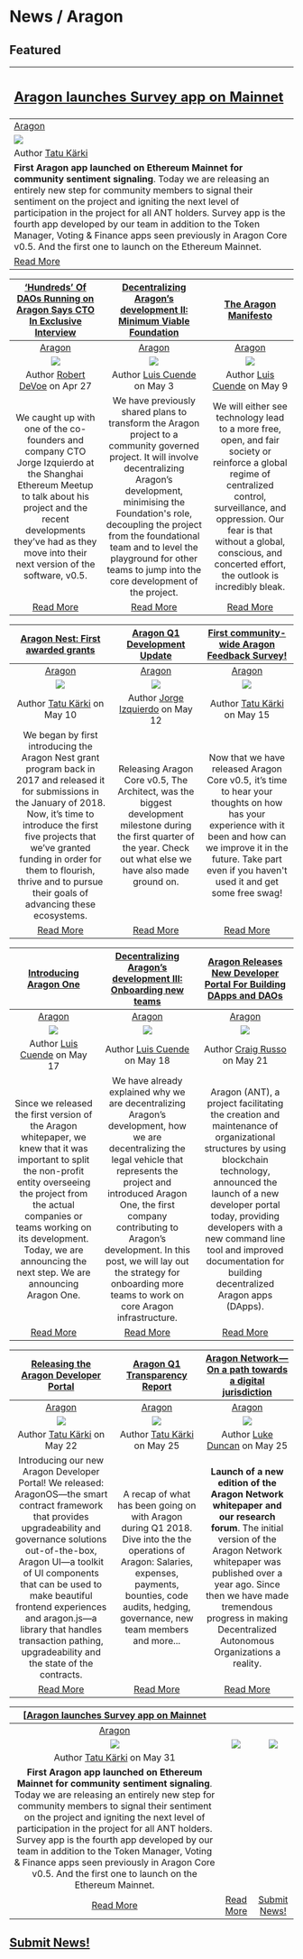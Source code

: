 # News / Aragon

## **Featured**

[<h2>Aragon launches Survey app on Mainnet</h2>](https://blog.aragon.one/aragon-launches-survey-app-on-mainnet-ed5eefeb66f5) |
:-----------|
[Aragon](aragon.md) |
[<img src=https://cdn-images-1.medium.com/max/2000/1*o7yRBPfaXV7lGQRbQ5eXmQ.jpeg>](https://blog.aragon.one/aragon-launches-survey-app-on-mainnet-ed5eefeb66f5) |
Author [Tatu Kärki](https://blog.aragon.one/@Smokyish) |
**First Aragon app launched on Ethereum Mainnet for community sentiment signaling**. Today we are releasing an entirely new step for community members to signal their sentiment on the project and igniting the next level of participation in the project for all ANT holders. Survey app is the fourth app developed by our team in addition to the Token Manager, Voting & Finance apps seen previously in Aragon Core v0.5. And the first one to launch on the Ethereum Mainnet. |
[Read More](https://blog.aragon.one/aragon-launches-survey-app-on-mainnet-ed5eefeb66f5) |

|[‘Hundreds’ Of DAOs Running on Aragon Says CTO In Exclusive Interview](https://bitsonline.com/aragon-daos-interview/)|[Decentralizing Aragon’s development II: Minimum Viable Foundation](https://blog.aragon.one/decentralizing-aragons-development-ii-minimum-viable-foundation-8ec1f9a13ebc)| [The Aragon Manifesto](https://blog.aragon.one/the-aragon-manifesto-4a21212eac03)|
:-----------:|:-----------:|:-----------:
|[Aragon](aragon.md)|[Aragon](aragon.md)|[Aragon](aragon.md)
|[<img src=https://cdn-images-1.medium.com/max/1200/1*Bp8k99cBLXYHL0vILo15wA.jpeg>](https://bitsonline.com/aragon-daos-interview/)|[<img src=https://cdn-images-1.medium.com/max/2000/1*W1MI5L6qr4I3aW_yifhwcg.jpeg>](https://blog.aragon.one/decentralizing-aragons-development-ii-minimum-viable-foundation-8ec1f9a13ebc)|[<img src=https://cdn-images-1.medium.com/max/2000/1*FAVJ6a4k9swHZcPg16Ttvw.jpeg>](https://blog.aragon.one/the-aragon-manifesto-4a21212eac03)
|Author [Robert DeVoe](https://bitsonline.com/author/robert-devoe/) on Apr 27|Author [Luis Cuende](https://blog.aragon.one/@lic) on May 3|Author [Luis Cuende](https://blog.aragon.one/@lic) on May 9|
|We caught up with one of the co-founders and company CTO Jorge Izquierdo at the Shanghai Ethereum Meetup to talk about his project and the recent developments they’ve had as they move into their next version of the software, v0.5.|We have previously shared plans to transform the Aragon project to a community governed project. It will involve decentralizing Aragon’s development, minimising the Foundation's role, decoupling the project from the foundational team and to level the playground for other teams to jump into the core development of the project.|We will either see technology lead to a more free, open, and fair society or reinforce a global regime of centralized control, surveillance, and oppression. Our fear is that without a global, conscious, and concerted effort, the outlook is incredibly bleak.|
|[Read More](https://bitsonline.com/aragon-daos-interview/)|[Read More](https://blog.aragon.one/decentralizing-aragons-development-ii-minimum-viable-foundation-8ec1f9a13ebc)|[Read More](https://blog.aragon.one/the-aragon-manifesto-4a21212eac03)|

|[Aragon Nest: First awarded grants](https://blog.aragon.one/aragon-nest-first-awarded-grants-29a2f3aa8d4a)|[Aragon Q1 Development Update](https://blog.aragon.one/aragon-q1-development-update-b5525e9477c4)| [First community-wide Aragon Feedback Survey!](https://blog.aragon.one/first-community-wide-aragon-feedback-survey-132df9547fbc)|
:-----------:|:-----------:|:-----------:
|[Aragon](aragon.md)|[Aragon](aragon.md)|[Aragon](aragon.md)
|[<img src=https://cdn-images-1.medium.com/max/2000/1*GbgLWIFc-X4GcjcxKK3UcQ.jpeg>](https://blog.aragon.one/aragon-nest-first-awarded-grants-29a2f3aa8d4a)|[<img src=https://cdn-images-1.medium.com/max/800/1*NEK-AZPZ9AwaGh7ot3UNoQ.png>](https://blog.aragon.one/aragon-q1-development-update-b5525e9477c4)|[<img src=https://cdn-images-1.medium.com/max/2000/1*vVLpdbbBdi6vj0kFY5FSiw.jpeg>](https://blog.aragon.one/first-community-wide-aragon-feedback-survey-132df9547fbc)
|Author [Tatu Kärki](https://blog.aragon.one/@Smokyish) on May 10|Author [Jorge Izquierdo](https://blog.aragon.one/@izqui9) on May 12|Author [Tatu Kärki](https://blog.aragon.one/@Smokyish) on May 15|
|We began by first introducing the Aragon Nest grant program back in  2017 and released it for submissions in the January of 2018. Now, it’s time to introduce the first five projects that we’ve granted funding in order for them to flourish, thrive and to pursue their goals of advancing these ecosystems.|Releasing Aragon Core v0.5, The Architect, was the biggest development milestone during the first quarter of the year. Check out what else we have also made ground on. |Now that we have released Aragon Core v0.5,  it’s time to hear your thoughts on how has your experience with it been and how can we improve it in the future. Take part even if you haven't used it and get some free swag!|
|[Read More](https://blog.aragon.one/aragon-nest-first-awarded-grants-29a2f3aa8d4a)|[Read More](https://blog.aragon.one/aragon-q1-development-update-b5525e9477c4)|[Read More](https://blog.aragon.one/first-community-wide-aragon-feedback-survey-132df9547fbc)|

|[Introducing Aragon One](https://blog.aragon.one/introducing-aragon-one-b14dd804c5ce)|[Decentralizing Aragon’s development III: Onboarding new teams](https://blog.aragon.one/decentralizing-aragons-development-iii-onboarding-new-teams-32786cb805a5)| [Aragon Releases New Developer Portal For Building DApps and DAOs](https://sludgefeed.com/aragon-releases-new-developer-portal-for-building-dapps-and-daos/)|
:-----------:|:-----------:|:-----------:
|[Aragon](aragon.md)|[Aragon](aragon.md)|[Aragon](aragon.md)
|[<img src=https://cdn-images-1.medium.com/max/2000/1*PPdfJNy3uNaegc7QYqTk2w.png>](https://blog.aragon.one/introducing-aragon-one-b14dd804c5ce)|[<img src=https://cdn-images-1.medium.com/max/1000/1*FlHb4MYFi9eyxPOvwHTm8Q.png>](https://blog.aragon.one/decentralizing-aragons-development-iii-onboarding-new-teams-32786cb805a5)|[<img src=https://sludgefeed.com/wp-content/uploads/2018/05/Aragon-696x391.png>](https://sludgefeed.com/aragon-releases-new-developer-portal-for-building-dapps-and-daos/)
|Author [Luis Cuende](https://blog.aragon.one/@lic) on May 17|Author [Luis Cuende](https://blog.aragon.one/@lic) on May 18|Author [Craig Russo](https://sludgefeed.com/author/craig-russo/) on May 21|
|Since we released the first version of the Aragon whitepaper, we knew that it was important to split the non-profit entity overseeing the project from the actual companies or teams working on its development. Today, we are announcing the next step. We are announcing Aragon One.|We have already explained why we are decentralizing Aragon’s development, how we are decentralizing the legal vehicle that represents the project and introduced Aragon One, the first company contributing to Aragon’s development. In this post, we will lay out the strategy for onboarding more teams to work on core Aragon infrastructure.|Aragon (ANT), a project facilitating the creation and maintenance of organizational structures by using blockchain technology, announced the launch of a new developer portal today, providing developers with a new command line tool and improved documentation for building decentralized Aragon apps (DApps).|
|[Read More](https://blog.aragon.one/introducing-aragon-one-b14dd804c5ce)|[Read More](https://blog.aragon.one/decentralizing-aragons-development-iii-onboarding-new-teams-32786cb805a5)|[Read More](https://sludgefeed.com/aragon-releases-new-developer-portal-for-building-dapps-and-daos/)|

|[Releasing the Aragon Developer Portal](https://blog.aragon.one/releasing-the-aragon-developer-portal-237a8dbc8a48)|[Aragon Q1 Transparency Report](https://blog.aragon.one/aragon-q1-transparency-report-5ba9fc435ca6)| [Aragon Network — On a path towards a digital jurisdiction](https://blog.aragon.one/aragon-network-on-a-path-towards-a-digital-jurisdiction-752ccf4b9d5c) |
:-----------:|:-----------:|:-----------:
|[Aragon](aragon.md)|[Aragon](aragon.md)|[Aragon](aragon.md)
|[<img src=https://cdn-images-1.medium.com/max/1000/1*WYO3BdrpJRwiXneQjpnUSw.png>](https://blog.aragon.one/releasing-the-aragon-developer-portal-237a8dbc8a48)|[<img src=https://cdn-images-1.medium.com/max/2000/1*kf82hL_SYgGPwWXk8_6xNA.jpeg>](https://blog.aragon.one/aragon-q1-transparency-report-5ba9fc435ca6)|[<img src=https://cdn-images-1.medium.com/max/2000/1*yNk4bvKU5Wmfrtx5t22R-Q.png>](https://blog.aragon.one/aragon-network-on-a-path-towards-a-digital-jurisdiction-752ccf4b9d5c)|
|Author [Tatu Kärki](https://blog.aragon.one/@Smokyish) on May 22|Author [Tatu Kärki](https://blog.aragon.one/@Smokyish) on May 25| Author [Luke Duncan](https://blog.aragon.one/@lkngtn) on May 25|
|Introducing our new Aragon Developer Portal! We released: AragonOS—the smart contract framework that provides upgradeability and governance solutions out-of-the-box, Aragon UI—a toolkit of UI components that can be used to make beautiful frontend experiences and aragon.js—a library that handles transaction pathing, upgradeability and the state of the contracts.|A recap of what has been going on with Aragon during Q1 2018. Dive into the the operations of Aragon: Salaries, expenses, payments, bounties, code audits, hedging, governance, new team members and more...| **Launch of a new edition of the Aragon Network whitepaper and our research forum**. The initial version of the Aragon Network whitepaper was published over a year ago. Since then we have made tremendous progress in making Decentralized Autonomous Organizations a reality.|
|[Read More](https://blog.aragon.one/releasing-the-aragon-developer-portal-237a8dbc8a48)|[Read More](https://blog.aragon.one/aragon-q1-transparency-report-5ba9fc435ca6)| [Read More](https://blog.aragon.one/aragon-network-on-a-path-towards-a-digital-jurisdiction-752ccf4b9d5c) |

[[Aragon launches Survey app on Mainnet](https://blog.aragon.one/aragon-launches-survey-app-on-mainnet-ed5eefeb66f5) |  |  |
:-----------:|:-----------:|:-----------:|
[Aragon](aragon.md) |  |  |
[<img src=https://cdn-images-1.medium.com/max/2000/1*o7yRBPfaXV7lGQRbQ5eXmQ.jpeg>](https://blog.aragon.one/aragon-launches-survey-app-on-mainnet-ed5eefeb66f5) | [<img src="../../images/monthly_no_image.png">](../news) | [<img src="../../images/monthly_no_image.png">](../news) |
Author [Tatu Kärki](https://blog.aragon.one/@Smokyish) on May 31 |  |  |
**First Aragon app launched on Ethereum Mainnet for community sentiment signaling**. Today we are releasing an entirely new step for community members to signal their sentiment on the project and igniting the next level of participation in the project for all ANT holders. Survey app is the fourth app developed by our team in addition to the Token Manager, Voting & Finance apps seen previously in Aragon Core v0.5. And the first one to launch on the Ethereum Mainnet. |  |  |
[Read More](https://blog.aragon.one/aragon-launches-survey-app-on-mainnet-ed5eefeb66f5) | [Read More](../news) | [Submit News!](../guides/guide_for_submitting_news.md) |

## [Submit News!](../guides/guide_for_submitting_news.md)

